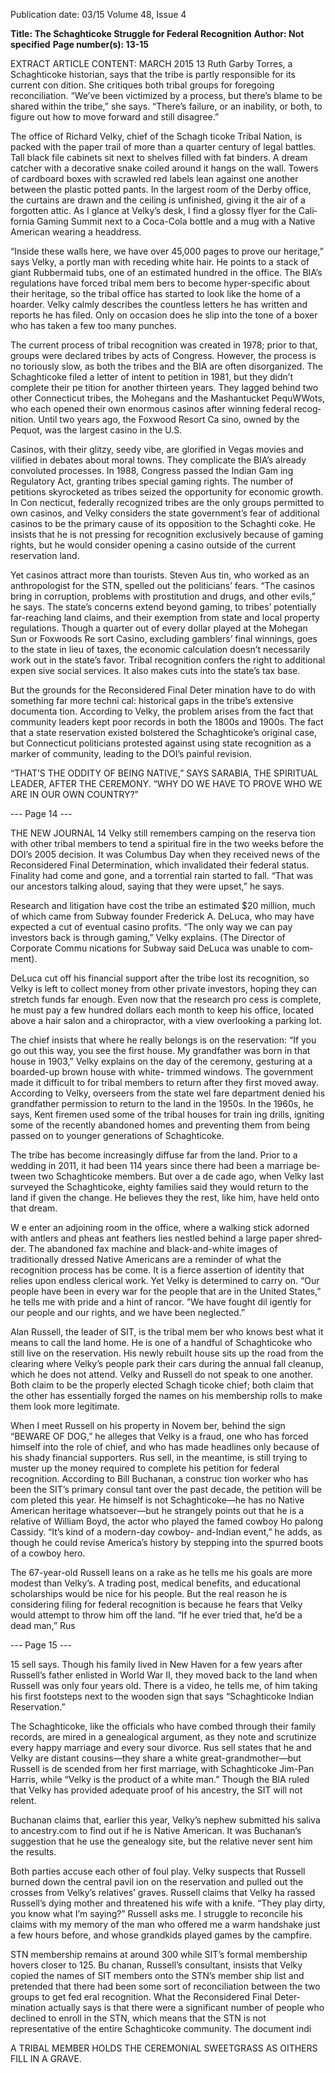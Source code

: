 Publication date: 03/15
Volume 48, Issue 4

**Title: The Schaghticoke Struggle for Federal Recognition**
**Author: Not specified**
**Page number(s): 13-15**

EXTRACT ARTICLE CONTENT:
MARCH 2015
13
Ruth Garby Torres, a Schaghticoke historian, says 
that the tribe is partly responsible for its current con­
dition. She critiques both tribal groups for foregoing 
reconciliation. “We’ve been victimized by a process, 
but there’s blame to be shared within the tribe,” she 
says. “There’s failure, or an inability, or both, to figure 
out how to move forward and still disagree.” 


The office of Richard Velky, chief of the Schagh­
ticoke Tribal Nation, is packed with the paper trail of 
more than a quarter century of legal battles. Tall black 
file cabinets sit next to shelves filled with fat binders. A 
dream catcher with a decorative snake coiled around 
it hangs on the wall. Towers of cardboard boxes with 
scrawled red labels lean against one another between 
the plastic potted pants. In the largest room of the 
Derby office, the curtains are drawn and the ceiling 
is unfinished, giving it the air of a forgotten attic. As I 
glance at Velky’s desk, I find a glossy flyer for the Cali­
fornia Gaming Summit next to a Coca-Cola bottle and 
a mug with a Native American wearing a headdress.


“Inside these walls here, we have over 45,000 
pages to prove our heritage,” says Velky, a portly man 
with receding white hair. He points to a stack of giant 
Rubbermaid tubs, one of an estimated hundred in the 
office. The BIA’s regulations have forced tribal mem­
bers to become hyper-specific about their heritage, so 
the tribal office has started to look like the home of a 
hoarder. Velky calmly describes the countless letters he 
has written and reports he has filed. Only on occasion 
does he slip into the tone of a boxer who has taken a 
few too many punches. 


The current process of tribal recognition was 
created in 1978; prior to that, groups were declared 
tribes by acts of Congress. However, the process is no­
toriously slow, as both the tribes and the BIA are often 
disorganized. The Schaghticoke filed a letter of intent 
to petition in 1981, but they didn’t complete their pe­
tition for another thirteen years. They lagged behind 
two other Connecticut tribes, the Mohegans and the 
Mashantucket PequWWots, who each opened their 
own enormous casinos after winning federal recog­
nition. Until two years ago, the Foxwood Resort Ca­
sino, owned by the Pequot, was the largest casino in 
the U.S.


Casinos, with their glitzy, seedy vibe, are glorified 
in Vegas movies and vilified in debates about moral 
towns. They complicate the BIA’s already convoluted 
processes. In 1988, Congress passed the Indian Gam­
ing Regulatory Act, granting tribes special gaming 
rights. The number of petitions skyrocketed as tribes 
seized the opportunity for economic growth. In Con­
necticut, federally recognized tribes are the only 
groups permitted to own casinos, and Velky considers 
the state government’s fear of additional casinos to be 
the primary cause of its opposition to the Schaghti­
coke. He insists that he is not pressing for recognition 
exclusively because of gaming rights, but he would 
consider opening a casino outside of the current 
reservation land.


Yet casinos attract more than tourists. Steven Aus­
tin, who worked as an anthropologist for the STN, 
spelled out the politicians’ fears. “The casinos bring 
in corruption, problems with prostitution and drugs, 
and other evils,” he says. The state’s concerns extend 
beyond gaming, to tribes’ potentially far-reaching 
land claims, and their exemption from state and local 
property regulations. Though a quarter out of every 
dollar played at the Mohegan Sun or Foxwoods Re­
sort Casino, excluding gamblers’ final winnings, goes 
to the state in lieu of taxes, the economic calculation 
doesn’t necessarily work out in the state’s favor. Tribal 
recognition confers the right to additional expen­
sive social services. It also makes cuts into the state’s 
tax base.


But the grounds for the Reconsidered Final Deter­
mination have to do with something far more techni­
cal: historical gaps in the tribe’s extensive documenta­
tion. According to Velky, the problem arises from the 
fact that community leaders kept poor records in both 
the 1800s and 1900s. The fact that a state reservation 
existed bolstered the Schaghticoke’s original case, but 
Connecticut politicians protested against using state 
recognition as a marker of community, leading to the 
DOI’s painful revision. 


“THAT’S THE ODDITY OF 
BEING NATIVE,” SAYS 
SARABIA, THE SPIRITUAL 
LEADER, AFTER THE 
CEREMONY. “WHY DO WE 
HAVE TO PROVE WHO WE 
ARE IN OUR OWN COUNTRY?”


--- Page 14 ---

THE NEW JOURNAL
14
Velky still remembers camping on the reserva­
tion with other tribal members to tend a spiritual fire 
in the two weeks before the DOI’s 2005 decision. It 
was Columbus Day when they received news of the 
Reconsidered Final Determination, which invalidated 
their federal status. Finality had come and gone, and a 
torrential rain started to fall. “That was our ancestors 
talking aloud, saying that they were upset,” he says. 


Research and litigation have cost the tribe an 
estimated $20 million, much of which came from 
Subway founder Frederick A. DeLuca, who may have 
expected a cut of eventual casino profits. “The only 
way we can pay investors back is through gaming,” 
Velky explains. (The Director of Corporate Commu­
nications for Subway said DeLuca was unable to com­
ment).


DeLuca cut off his financial support after the tribe 
lost its recognition, so Velky is left to collect money 
from other private investors, hoping they can stretch 
funds far enough. Even now that the research pro­
cess is complete, he must pay a few hundred dollars 
each month to keep his office, located above a hair 
salon and a chiropractor, with a view overlooking a 
parking lot. 


The chief insists that where he really belongs is 
on the reservation: “If you go out this way, you see 
the first house. My grandfather was born in that house 
in 1903,” Velky explains on the day of the ceremony, 
gesturing at a boarded-up brown house with white-
trimmed windows. The government made it difficult 
to for tribal members to return after they first moved 
away. According to Velky, overseers from the state wel­
fare department denied his grandfather permission to 
return to the land in the 1950s. In the 1960s, he says, 
Kent firemen used some of the tribal houses for train­
ing drills, igniting some of the recently abandoned 
homes and preventing them from being passed on to 
younger generations of Schaghticoke. 


The tribe has become increasingly diffuse far 
from the land. Prior to a wedding in 2011, it had 
been 114 years since there had been a marriage be­
tween two Schaghticoke members. But over a de­
cade ago, when Velky last surveyed the Schaghticoke, 
eighty families said they would return to the land if 
given the change. He believes they the rest, like him, 
have held onto that dream. 


W
e enter an adjoining room in the office, where a 
walking stick adorned with antlers and pheas­
ant feathers lies nestled behind a large paper shred­
der. The abandoned fax machine and black-and-white 
images of traditionally dressed Native Americans are 
a reminder of what the recognition process has be­
come. It is a fierce assertion of identity that relies 
upon endless clerical work. Yet Velky is determined 
to carry on. “Our people have been in every war for 
the people that are in the United States,” he tells me 
with pride and a hint of rancor. “We have fought dil­
igently for our people and our rights, and we have 
been neglected.” 


Alan Russell, the leader of SIT, is the tribal mem­
ber who knows best what it means to call the land 
home. He is one of a handful of Schaghticoke who still 
live on the reservation. His newly rebuilt house sits up 
the road from the clearing where Velky’s people park 
their cars during the annual fall cleanup, which he 
does not attend. Velky and Russell do not speak to one 
another. Both claim to be the properly elected Schagh­
ticoke chief; both claim that the other has essentially 
forged the names on his membership rolls to make 
them look more legitimate. 


When I meet Russell on his property in Novem­
ber, behind the sign “BEWARE OF DOG,” he alleges 
that Velky is a fraud, one who has forced himself 
into the role of chief, and who has made headlines 
only because of his shady financial supporters. Rus­
sell, in the meantime, is still trying to muster up the 
money required to complete his petition for federal 
recognition. According to Bill Buchanan, a construc­
tion worker who has been the SIT’s primary consul­
tant over the past decade, the petition will be com­
pleted this year. He himself is not Schaghticoke—he 
has no Native American heritage whatsoever—but he 
strangely points out that he is a relative of William 
Boyd, the actor who played the famed cowboy Ho­
palong Cassidy. “It’s kind of a modern-day cowboy-
and-Indian event,” he adds, as though he could revise 
America’s history by stepping into the spurred boots 
of a cowboy hero.      


The 67-year-old Russell leans on a rake as he tells 
me his goals are more modest than Velky’s. A trading 
post, medical benefits, and educational scholarships 
would be nice for his people. But the real reason he 
is considering filing for federal recognition is because 
he fears that Velky would attempt to throw him off the 
land. “If he ever tried that, he’d be a dead man,” Rus­


--- Page 15 ---

15
sell says. Though his family lived in New Haven for a 
few years after Russell’s father enlisted in World War 
II, they moved back to the land when Russell was only 
four years old. There is a video, he tells me, of him 
taking his first footsteps next to the wooden sign that 
says “Schaghticoke Indian Reservation.” 


The Schaghticoke, like the officials who have 
combed through their family records, are mired in 
a genealogical argument, as they note and scrutinize 
every happy marriage and every sour divorce. Rus­
sell states that he and Velky are distant cousins—they 
share a white great-grandmother—but Russell is de­
scended from her first marriage, with Schaghticoke 
Jim-Pan Harris, while “Velky is the product of a white 
man.” Though the BIA ruled that Velky has provided 
adequate proof of his ancestry, the SIT will not relent. 


Buchanan claims that, earlier this year, Velky’s nephew 
submitted his saliva to ancestry.com to find out if he 
is Native American. It was Buchanan’s suggestion that 
he use the genealogy site, but the relative never sent 
him the results.  


Both parties accuse each other of foul play. Velky 
suspects that Russell burned down the central pavil­
ion on the reservation and pulled out the crosses from 
Velky’s relatives’ graves. Russell claims that Velky ha­
rassed Russell’s dying mother and threatened his wife 
with a knife. “They play dirty, you know what I’m 
saying?” Russell asks me. I struggle to reconcile his 
claims with my memory of the man who offered me 
a warm handshake just a few hours before, and whose 
grandkids played games by the campfire.


STN membership remains at around 300 while 
SIT’s formal membership hovers closer to 125. Bu­
chanan, Russell’s consultant, insists that Velky copied 
the names of SIT members onto the STN’s member­
ship list and pretended that there had been some sort 
of reconciliation between the two groups to get fed­
eral recognition. What the Reconsidered Final Deter­
mination actually says is that there were a significant 
number of people who declined to enroll in the STN, 
which means that the STN is not representative of the 
entire Schaghticoke community. The document indi­


A TRIBAL MEMBER HOLDS THE CEREMONIAL SWEETGRASS AS OITHERS FILL IN A GRAVE.
